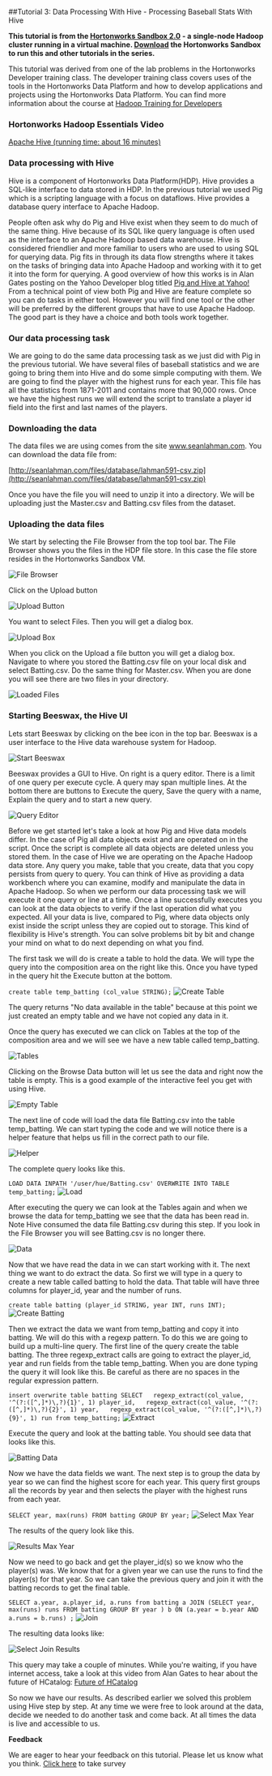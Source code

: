##Tutorial 3: Data Processing With Hive - Processing Baseball Stats With Hive

**This tutorial is from the [Hortonworks Sandbox 2.0](http://hortonworks.com/products/sandbox) - a single-node Hadoop cluster running in a virtual machine. [Download](http://hortonworks.com/products/sandbox) the Hortonworks Sandbox to run this and other tutorials in the series.**

This tutorial was derived from one of the lab problems in the
Hortonworks Developer training class. The developer training class
covers uses of the tools in the Hortonworks Data Platform and how to
develop applications and projects using the Hortonworks Data Platform.
You can find more information about the course at [Hadoop Training for
Developers](http://hortonworks.com/hadoop-training/register-for-hadoop-training/)

### Hortonworks Hadoop Essentials Video

[Apache Hive (running time: about 16
minutes)](http://www.youtube.com/watch?v=Pn7Sp2-hUXE)

### Data processing with Hive

Hive is a component of Hortonworks Data Platform(HDP). Hive provides a
SQL-like interface to data stored in HDP. In the previous tutorial we
used Pig which is a scripting language with a focus on dataflows. Hive
provides a database query interface to Apache Hadoop.

People often ask why do Pig and Hive exist when they seem to do much of
the same thing. Hive because of its SQL like query language is often
used as the interface to an Apache Hadoop based data warehouse. Hive is
considered friendlier and more familiar to users who are used to using
SQL for querying data. Pig fits in through its data flow strengths where
it takes on the tasks of bringing data into Apache Hadoop and working
with it to get it into the form for querying. A good overview of how
this works is in Alan Gates posting on the Yahoo Developer blog titled
[Pig and Hive at
Yahoo!](http://developer.yahoo.com/blogs/hadoop/posts/2010/08/pig_and_hive_at_yahoo/)
From a technical point of view both Pig and Hive are feature complete so
you can do tasks in either tool. However you will find one tool or the
other will be preferred by the different groups that have to use Apache
Hadoop. The good part is they have a choice and both tools work
together.

### Our data processing task

We are going to do the same data processing task as we just did with Pig
in the previous tutorial. We have several files of baseball statistics
and we are going to bring them into Hive and do some simple computing
with them. We are going to find the player with the highest runs for
each year. This file has all the statistics from 1871-2011 and contains
more that 90,000 rows. Once we have the highest runs we will extend the
script to translate a player id field into the first and last names of
the players.

### Downloading the data

The data files we are using comes from the site www.seanlahman.com. You
can download the data file from:

[http://seanlahman.com/files/database/lahman591-csv.zip](http://seanlahman.com/files/database/lahman591-csv.zip)

Once you have the file you will need to unzip it into a directory. We
will be uploading just the Master.csv and Batting.csv files from the
dataset.

### Uploading the data files

We start by selecting the File Browser from the top tool bar. The File
Browser shows you the files in the HDP file store. In this case the file
store resides in the Hortonworks Sandbox VM.

![File Browser](./images/tutorial-3/1FileBrowser.jpg?raw=true)

Click on the Upload button

![Upload Button](./images/tutorial-3/2UploadButton.jpg?raw=true)

You want to select Files. Then you will get a dialog box.

![Upload Box](./images/tutorial-3/3UploadBox.jpg?raw=true)

When you click on the Upload a file button you will get a dialog box.
Navigate to where you stored the Batting.csv file on your local disk and
select Batting.csv. Do the same thing for Master.csv. When you are done
you will see there are two files in your directory.

![Loaded Files](./images/tutorial-3/4LoadedFiles.jpg?raw=true)

### Starting Beeswax, the Hive UI

Lets start Beeswax by clicking on the bee icon in the top bar. Beeswax
is a user interface to the Hive data warehouse system for Hadoop.

![Start Beeswax](./images/tutorial-3/5StartBeeswax.jpg?raw=true)

Beeswax provides a GUI to Hive. On right is a query editor. There is a
limit of one query per execute cycle. A query may span multiple lines.
At the bottom there are buttons to Execute the query, Save the query
with a name, Explain the query and to start a new query.

![Query Editor](./images/tutorial-3/5_1QueryEditor.jpg?raw=true)

Before we get started let's take a look at how Pig and Hive data models
differ. In the case of Pig all data objects exist and are operated on in
the script. Once the script is complete all data objects are deleted
unless you stored them. In the case of Hive we are operating on the
Apache Hadoop data store. Any query you make, table that you create,
data that you copy persists from query to query. You can think of Hive
as providing a data workbench where you can examine, modify and
manipulate the data in Apache Hadoop. So when we perform our data
processing task we will execute it one query or line at a time. Once a
line successfully executes you can look at the data objects to verify if
the last operation did what you expected. All your data is live,
compared to Pig, where data objects only exist inside the script unless
they are copied out to storage. This kind of flexibility is Hive's
strength. You can solve problems bit by bit and change your mind on what
to do next depending on what you find.

The first task we will do is create a table to hold the data. We will
type the query into the composition area on the right like this. Once
you have typed in the query hit the Execute button at the bottom.

`create table temp_batting (col_value STRING);` ![Create
Table](./images/tutorial-3/7CreateTable.jpg?raw=true)

The query returns "No data available in the table" because at this point
we just created an empty table and we have not copied any data in it.

Once the query has executed we can click on Tables at the top of the
composition area and we will see we have a new table called
temp_batting.

![Tables](./images/tutorial-3/8Tables.jpg?raw=true)

Clicking on the Browse Data button will let us see the data and right
now the table is empty. This is a good example of the interactive feel
you get with using Hive.

![Empty Table](./images/tutorial-3/9EmptyTable.jpg?raw=true)

The next line of code will load the data file Batting.csv into the table
temp_batting. We can start typing the code and we will notice there is
a helper feature that helps us fill in the correct path to our file.

![Helper](./images/tutorial-3/10Helper.jpg?raw=true)

The complete query looks like this.

`LOAD DATA INPATH '/user/hue/Batting.csv' OVERWRITE INTO TABLE temp_batting;`
![Load](./images/tutorial-3/11Load.jpg?raw=true)

After executing the query we can look at the Tables again and when we
browse the data for temp_batting we see that the data has been read in.
Note Hive consumed the data file Batting.csv during this step. If you
look in the File Browser you will see Batting.csv is no longer there.

![Data](./images/tutorial-3/12Data.jpg?raw=true)

Now that we have read the data in we can start working with it. The next
thing we want to do extract the data. So first we will type in a query
to create a new table called batting to hold the data. That table will
have three columns for player_id, year and the number of runs.

`create table batting (player_id STRING, year INT, runs INT);` ![Create
Batting](./images/tutorial-3/13Createbatting.jpg?raw=true)

Then we extract the data we want from temp_batting and copy it into
batting. We will do this with a regexp pattern. To do this we are going
to build up a multi-line query. The first line of the query create the
table batting. The three regexp_extract calls are going to extract the
player_id, year and run fields from the table temp_batting. When you
are done typing the query it will look like this. Be careful as there
are no spaces in the regular expression pattern.

`insert overwrite table batting SELECT   regexp_extract(col_value, '^(?:([^,]*)\,?){1}', 1) player_id,   regexp_extract(col_value, '^(?:([^,]*)\,?){2}', 1) year,   regexp_extract(col_value, '^(?:([^,]*)\,?){9}', 1) run from temp_batting;`
![Extract](./images/tutorial-3/14Extract.jpg?raw=true)

Execute the query and look at the batting table. You should see data
that looks like this.

![Batting Data](./images/tutorial-3/15battingData.jpg?raw=true)

Now we have the data fields we want. The next step is to group the data
by year so we can find the highest score for each year. This query first
groups all the records by year and then selects the player with the
highest runs from each year.

`SELECT year, max(runs) FROM batting GROUP BY year;` ![Select Max
Year](./images/tutorial-3/17SelectMaxYr.jpg?raw=true)

The results of the query look like this.

![Results Max Year](./images/tutorial-3/18ResultsMaxYr.jpg?raw=true)

Now we need to go back and get the player_id(s) so we know who the
player(s) was. We know that for a given year we can use the runs to find
the player(s) for that year. So we can take the previous query and join
it with the batting records to get the final table.

`SELECT a.year, a.player_id, a.runs from batting a JOIN (SELECT year, max(runs) runs FROM batting GROUP BY year ) b ON (a.year = b.year AND a.runs = b.runs) ;`
![Join](./images/tutorial-3/19SelectJoin.jpg?raw=true)

The resulting data looks like:

![Select Join
Results](./images/tutorial-3/20SelectJoinResults.jpg?raw=true)

This query may take a couple of minutes. While you're waiting, if you
have internet access, take a look at this video from Alan Gates to hear
about the future of HCatalog: [Future of
HCatalog](http://www.youtube.com/watch?v=gTwhSAEEe1I)

So now we have our results. As described earlier we solved this problem
using Hive step by step. At any time we were free to look around at the
data, decide we needed to do another task and come back. At all times
the data is live and accessible to us.

**Feedback**

We are eager to hear your feedback on this tutorial. Please let us know
what you think. [Click
here](https://www.surveymonkey.com/s/TutorialBBHive) to take survey
